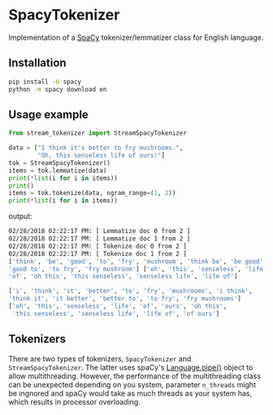 # SpacyTokenizer

Implementation of a [SpaCy](https://github.com/explosion/spaCy) tokenizer/lemmatizer class for English
language.

## Installation
```bash
pip install -U spacy
python -m spacy download en
```

## Usage example
```python
from stream_tokenizer import StreamSpacyTokenizer

data = ["I think it's better to fry mushrooms.",
        "Oh, this senseless life of ours!"]
tok = StreamSpacyTokenizer()
items = tok.lemmatize(data)
print(*list(i for i in items))
print()
items = tok.tokenize(data, ngram_range=(1, 2))
print(*list(i for i in items))
```
output:
```bash
02/28/2018 02:22:17 PM: [ Lemmatize doc 0 from 2 ]
02/28/2018 02:22:17 PM: [ Lemmatize doc 1 from 2 ]
02/28/2018 02:22:17 PM: [ Tokenize doc 0 from 2 ]
02/28/2018 02:22:17 PM: [ Tokenize doc 1 from 2 ]
['think', 'be', 'good', 'to', 'fry', 'mushroom', 'think be', 'be good',
'good to', 'to fry', 'fry mushroom'] ['oh', 'this', 'senseless', 'life',
'of', 'oh this', 'this senseless', 'senseless life', 'life of']

['i', 'think', 'it', 'better', 'to', 'fry', 'mushrooms', 'i think',
'think it', 'it better', 'better to', 'to fry', 'fry mushrooms']
['oh', 'this', 'senseless', 'life', 'of', 'ours', 'oh this',
 'this senseless', 'senseless life', 'life of', 'of ours']
```

## Tokenizers
There are two types of tokenizers, `SpacyTokenizer` and `StreamSpacyTokenizer`.
The latter uses spaCy's [Language.pipe()](https://spacy.io/api/language#pipe) object
to allow multithreading. However, the performance of the multithreading class can be unexpected
depending on you system, parameter `n_threads` might be ingnored and spaCy would
take as much threads as your system has, which results in processor overloading.
